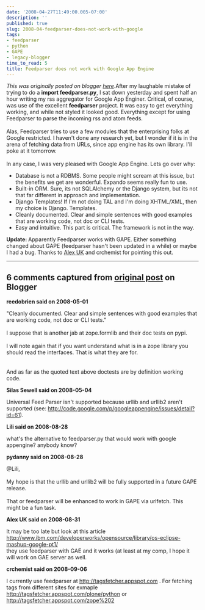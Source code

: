 ```yaml
---
date: '2008-04-27T11:49:00.005-07:00'
description: ''
published: true
slug: 2008-04-feedparser-does-not-work-with-google
tags:
- feedparser
- python
- GAPE
- legacy-blogger
time_to_read: 5
title: Feedparser does not work with Google App Engine
---
```


*This was originally posted on blogger [here](https://pydanny.blogspot.com/2008/04/feedparser-does-not-work-with-google.html)*.After my laughable mistake of trying to do a <span style="font-weight: bold;">import feedparser.py</span>, I sat down yesterday and spent half an hour writing my rss aggregator for Google App Enginer.  Critical, of course, was use of the excellent <span style="font-weight: bold;">feedparser</span> project.  It was easy to get everything working, and while not styled it looked good.  Everything except for using Feedparser to parse the incoming rss and atom feeds.<br /><br />Alas, Feedparser tries to use a few modules that the enterprising folks at Google restricted.  I haven't done any research yet, but I wonder if it is in the arena of fetching data from URLs, since app engine has its own library.  I'll poke at it tomorrow.<span style="font-weight: bold;"></span><br /><br />In any case, I was very pleased with Google App Engine.  Lets go over why:<br /><ul><li>Database is not a RDBMS.  Some people might scream at this issue, but the benefits we get are wonderful.  Expando seems really fun to use.  </li><li>Built-in ORM.  Sure, its not SQLAlchemy or the Django system, but its not that far different in approach and implementation.</li><li>Django Templates!  If I'm not doing TAL and I'm doing XHTML/XML, then my choice is Django. Templates.  </li><li>Cleanly documented.  Clear and simple sentences with good examples that are working code, not doc or CLI tests.  </li><li>Easy and intuitive.  This part is critical. The framework is not in the way.</li></ul><span style="font-weight: bold;">Update: </span>Apparently Feedparser works with GAPE.  Either something changed about GAPE (feedparser hasn't been updated in a while) or maybe I had a bug.  Thanks to <a href="http://www.blogger.com/profile/01444733525137234264">Alex UK</a> and crchemist for pointing this out.

---

## 6 comments captured from [original post](https://pydanny.blogspot.com/2008/04/feedparser-does-not-work-with-google.html) on Blogger

**reedobrien said on 2008-05-01**

"Cleanly documented. Clear and simple sentences with good examples that are working code, not doc or CLI tests."<br /><br />I suppose that is another jab at zope.formlib and their doc tests on pypi.<br /><br />I will note again that if you want understand what is in a zope library you should read the interfaces.  That is what they are for.<br /><br /> <br />And as far as the quoted text above doctests are by definition working code.

**Silas Sewell said on 2008-05-04**

Universal Feed Parser isn't  supported because urllib and urllib2 aren't supported (see: http://code.google.com/p/googleappengine/issues/detail?id=61).

**Lili said on 2008-08-28**

what's the alternative to feedparser.py that would work with google appengine? anybody know?

**pydanny said on 2008-08-28**

@Lili,<br /><br />My hope is that the urllib and urllib2 will be fully supported in a future GAPE release.<br /><br />That or feedparser will be enhanced to work in GAPE via urlfetch.  This might be a fun task.

**Alex UK said on 2008-08-31**

It may be too late but look at this article <br />http://www.ibm.com/developerworks/opensource/library/os-eclipse-mashup-google-pt1/ <br />they use feedparser with GAE and it works (at least at my comp, I hope it will work on GAE server as well.

**crchemist said on 2008-09-06**

I currently use feedparser at http://tagsfetcher.appspot.com . For fetching tags from different sites for exmaple http://tagsfetcher.appspot.com/plone/python or http://tagsfetcher.appspot.com/zope%202


